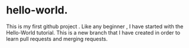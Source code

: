 # hello-world.
This is my first github project .
Like any beginner , I have started with the Hello-World tutorial.
This is a new branch that I have created in order to learn pull requests and merging requests.
